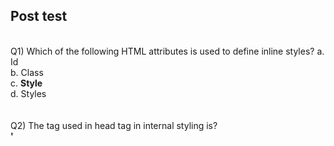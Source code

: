 ## Post test
<br>
Q1) Which of the following HTML attributes is used to define inline styles?
a. Id <br>
b. Class <br>
c. <b>Style</b> <br>
d. Styles <br>
<br>
<br>
Q2) The tag used in head tag in internal styling is?
<br><b>'<style>'</b>
<br>'\<src>'
<br>'\<img>'
<br>'<href>'
<br>
<br>
Q3) Where in an HTML document is the correct place to refer to an external style sheet?
<br>In <body> section
<br><b>In <head> section</b>
<br>At the end of the document
<br>None of the above
<br>


